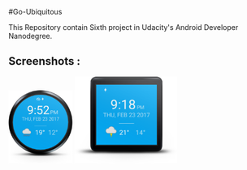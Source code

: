 #Go-Ubiquitous

This Repository contain Sixth project in Udacity's Android Developer Nanodegree.

Screenshots :
---------------------

<img width="25%" src="/art/wear_round.png" />     <img width="40%" src="/art/wear_square.png" />



